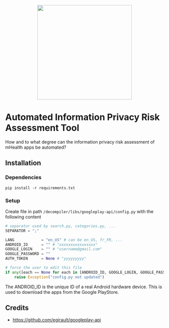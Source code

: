 <p align="center">
  <img src="https://i.imgur.com/qDxlBr4.png" width="300" />
</p>

# Automated Information Privacy Risk Assessment Tool

How and to what degree can the information privacy risk assessment of mHealth apps be automated?

## Installation

### Dependencies

```
pip install -r requirements.txt
```

### Setup

Create file in path ```/decompiler/libs/googleplay-api/config.py``` with the following content

```python
# separator used by search.py, categories.py, ...
SEPARATOR = ";"

LANG            = "en_US" # can be en_US, fr_FR, ...
ANDROID_ID      = "" # "xxxxxxxxxxxxxxxx"
GOOGLE_LOGIN    = "" # "username@gmail.com"
GOOGLE_PASSWORD = ""
AUTH_TOKEN      = None # "yyyyyyyyy"

# force the user to edit this file
if any([each == None for each in [ANDROID_ID, GOOGLE_LOGIN, GOOGLE_PASSWORD]]):
    raise Exception("config.py not updated")
```

The ANDROID_ID is the unique ID of a real Android hardware device. This is used to download the apps from the Google PlayStore.

## Credits

* https://github.com/egirault/googleplay-api
